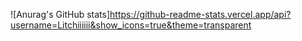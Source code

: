 ![Anurag's GitHub stats]https://github-readme-stats.vercel.app/api?username=Litchiiiiii&show_icons=true&theme=transparent
